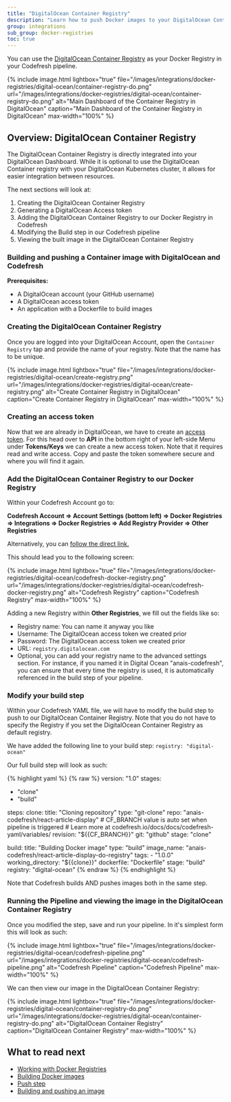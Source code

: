 ```yaml
---
title: "DigitalOcean Container Registry"
description: "Learn how to push Docker images to your DigitalOcean Container Registry"
group: integrations
sub_group: docker-registries
toc: true
---
```


You can use the [DigitalOcean Container Registry](https://www.digitalocean.com/products/container-registry/) as your Docker Registry in your Codefresh pipeline. 

{% include image.html 
	lightbox="true" 
	file="/images/integrations/docker-registries/digital-ocean/container-registry-do.png" 
	url="/images/integrations/docker-registries/digital-ocean/container-registry-do.png" 
	alt="Main Dashboard of the Container Registry in DigitalOcean"
	caption="Main Dashboard of the Container Registry in DigitalOcean" 
	max-width="100%" 
%}

## Overview: DigitalOcean Container Registry

The DigitalOcean Container Registry is directly integrated into your DigitalOcean Dashboard. While it is optional to use the DigitalOcean Container registry with your DigitalOcean Kubernetes cluster, it allows for easier integration between resources. 

The next sections will look at:
1. Creating the DigitalOcean Container Registry
2. Generating a DigitalOcean Access token
3. Adding the DigitalOcean Container Registry to our Docker Registry in Codefresh
4. Modifying the Build step in our Codefresh pipeline
5. Viewing the built image in the DigitalOcean Container Registry

### Building and pushing a Container image with DigitalOcean and Codefresh

**Prerequisites:**
* A DigitalOcean account (your GitHub username)
* A DigitalOcean access token
* An application with a Dockerfile to build images

### Creating the DigitalOcean Container Registry

Once you are logged into your DigitalOcean Account, open the `Container Registry` tap and provide the name of your registry. Note that the name has to be unique. 

{% include image.html 
	lightbox="true" 
	file="/images/integrations/docker-registries/digital-ocean/create-registry.png" 
	url="/images/integrations/docker-registries/digital-ocean/create-registry.png" 
	alt="Create Container Registry in DigitalOcean"
	caption="Create Container Registry in DigitalOcean" 
	max-width="100%" 
%}

### Creating an access token

Now that we are already in DigitalOcean, we have to create an [access token](https://www.digitalocean.com/docs/apis-clis/api/create-personal-access-token/). For this head over to **API** in the bottom right of your left-side Menu under **Tokens/Keys** we can create a new access token. Note that it requires read and write access. Copy and paste the token somewhere secure and where you will find it again.

### Add the DigitalOcean Container Registry to our Docker Registry

Within your Codefresh Account go to:

**Codefresh Account => Account Settings (bottom left) => Docker Registries => Integrations => Docker Registries => Add Registry Provider => Other Registries**

Alternatively, you can [follow the direct link.](https://g.codefresh.io/account-admin/account-conf/integration/registryNew)

This should lead you to the following screen:

{% include image.html 
	lightbox="true" 
	file="/images/integrations/docker-registries/digital-ocean/codefresh-docker-registry.png" 
	url="/images/integrations/docker-registries/digital-ocean/codefresh-docker-registry.png" 
	alt="Codefresh Registry"
	caption="Codefresh Registry" 
	max-width="100%" 
%}

Adding a new Registry within **Other Registries**, we fill out the fields like so:
* Registry name: You can name it anyway you like
* Username: The DigitalOcean access token we created prior
* Password: The DigitalOcean access token we created prior
* URL: `registry.digitalocean.com`
* Optional, you can add your registry name to the advanced settings section. For instance, if you named it in Digital Ocean "anais-codefresh", you can ensure that every time the registry is used, it is automatically referenced in the build step of your pipeline.

### Modify your build step 

Within your Codefresh YAML file, we will have to modify the build step to push to our DigitalOcean Container Registry. Note that you do not have to specify the Registry if you set the DigitalOcean Container Registry as default registry.

We have added the following line to your build step:
`registry: "digital-ocean"`

Our full build step will look as such:

{% highlight yaml %}
{% raw %}
version: "1.0"
stages:
  - "clone"
  - "build"

steps:
  clone:
    title: "Cloning repository"
    type: "git-clone"
    repo: "anais-codefresh/react-article-display"
    # CF_BRANCH value is auto set when pipeline is triggered
    # Learn more at codefresh.io/docs/docs/codefresh-yaml/variables/
    revision: "${{CF_BRANCH}}"
    git: "github"
    stage: "clone"

  build:
    title: "Building Docker image"
    type: "build"
    image_name: "anais-codefresh/react-article-display-do-registry"
    tags: 
      - "1.0.0"
    working_directory: "${{clone}}"
    dockerfile: "Dockerfile"
    stage: "build"
    registry: "digital-ocean"
{% endraw %}
{% endhighlight %}

Note that Codefresh builds AND pushes images both in the same step.

### Running the Pipeline and viewing the image in the DigitalOcean Container Registry

Once you modified the step, save and run your pipeline. In it's simplest form this will look as such:

{% include image.html 
	lightbox="true" 
	file="/images/integrations/docker-registries/digital-ocean/codefresh-pipeline.png" 
	url="/images/integrations/docker-registries/digital-ocean/codefresh-pipeline.png" 
	alt="Codefresh Pipeline"
	caption="Codefresh Pipeline" 
	max-width="100%" 
%}

We can then view our image in the DigitalOcean Container Registry:

{% include image.html 
	lightbox="true" 
	file="/images/integrations/docker-registries/digital-ocean/container-registry-do.png" 
	url="/images/integrations/docker-registries/digital-ocean/container-registry-do.png" 
	alt="DigitalOcean Container Registry"
	caption="DigitalOcean Container Registry" 
	max-width="100%" 
%}

## What to read next

* [Working with Docker Registries]({{site.baseurl}}/docs/ci-cd-guides/working-with-docker-registries/)
* [Building Docker images]({{site.baseurl}}//docs/ci-cd-guides/building-docker-images/)
* [Push step]({{site.baseurl}}/docs/codefresh-yaml/steps/push/)
* [Building and pushing an image]({{site.baseurl}}/docs/yaml-examples/examples/build-and-push-an-image/)
